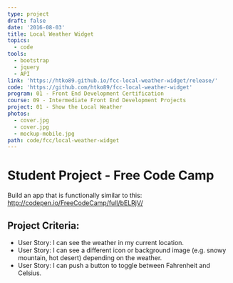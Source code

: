 ```yaml
---
type: project
draft: false
date: '2016-08-03'
title: Local Weather Widget
topics:
  - code
tools:
  - bootstrap
  - jquery
  - API
link: 'https://htko89.github.io/fcc-local-weather-widget/release/'
code: 'https://github.com/htko89/fcc-local-weather-widget'
program: 01 - Front End Development Certification
course: 09 - Intermediate Front End Development Projects
project: 01 - Show the Local Weather
photos:
  - cover.jpg
  - cover.jpg
  - mockup-mobile.jpg
path: code/fcc/local-weather-widget
---
```

# Student Project - Free Code Camp
Build an app that is functionally similar to this: http://codepen.io/FreeCodeCamp/full/bELRjV/

## Project Criteria:
* User Story: I can see the weather in my current location.
* User Story: I can see a different icon or background image (e.g. snowy mountain, hot desert) depending on the weather.
* User Story: I can push a button to toggle between Fahrenheit and Celsius.
